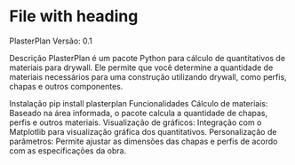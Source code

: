 
# File with heading

PlasterPlan
Versão: 0.1

Descrição
PlasterPlan é um pacote Python para cálculo de quantitativos de materiais para drywall. Ele permite que você determine a quantidade de materiais necessários para uma construção utilizando drywall, como perfis, chapas e outros componentes.

Instalação
pip install plasterplan
Funcionalidades
Cálculo de materiais: Baseado na área informada, o pacote calcula a quantidade de chapas, perfis e outros materiais.
Visualização de gráficos: Integração com o Matplotlib para visualização gráfica dos quantitativos.
Personalização de parâmetros: Permite ajustar as dimensões das chapas e perfis de acordo com as especificações da obra.
